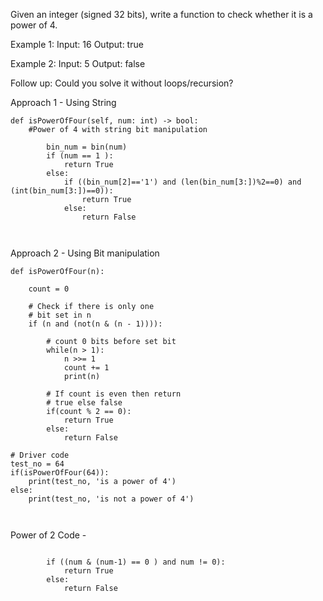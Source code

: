 Given an integer (signed 32 bits), write a function to check whether it is a power of 4.

Example 1:
Input: 16
Output: true

Example 2:
Input: 5
Output: false

Follow up: Could you solve it without loops/recursion?


Approach 1 - Using String

```
def isPowerOfFour(self, num: int) -> bool:
    #Power of 4 with string bit manipulation
    
        bin_num = bin(num)
        if (num == 1 ):
            return True
        else:
            if ((bin_num[2]=='1') and (len(bin_num[3:])%2==0) and (int(bin_num[3:])==0)):
                return True
            else:
                return False
                
                
```

Approach 2 - Using Bit manipulation

```
def isPowerOfFour(n): 
	
	count = 0
	
	# Check if there is only one 
	# bit set in n 
	if (n and (not(n & (n - 1)))): 
		
		# count 0 bits before set bit 
		while(n > 1): 
			n >>= 1
			count += 1
			print(n)
		
		# If count is even then return 
		# true else false 
		if(count % 2 == 0): 
			return True
		else: 
			return False

# Driver code 
test_no = 64
if(isPowerOfFour(64)): 
	print(test_no, 'is a power of 4') 
else: 
	print(test_no, 'is not a power of 4') 
  
  
```


Power of 2 Code -

```
  
        if ((num & (num-1) == 0 ) and num != 0):
            return True
        else:
            return False
            
```            
